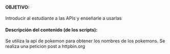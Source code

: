 #### OBJETIVO:
Introducir al estudiante a las APIs y enseñarle a usarlas

#### Descripción del contenido (de los scripts): 
Se utiliza la api de pokemon para obtener los nombres de los pokemons.
Se realiza una peticion post a httpbin.org

